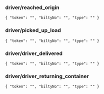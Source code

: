 ### driver/reached_origin
`{
    "token": "",
    "biltyNo": "",
    "type": ""
}`


### driver/picked_up_load
`{
    "token": "",
    "biltyNo": "",
    "type": ""
}`


### driver/driver_delivered
`{
    "token": "",
    "biltyNo": "",
    "type": ""
}`


### driver/driver_returning_container
`{
    "token": "",
    "biltyNo": "",
    "type": ""
}`